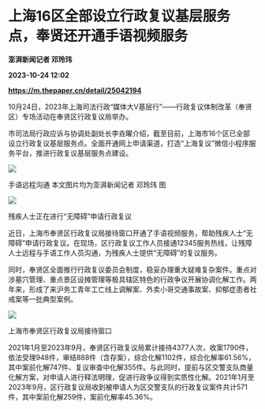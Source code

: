 # 上海16区全部设立行政复议基层服务点，奉贤还开通手语视频服务
**澎湃新闻记者 邓玲玮**

**2023-10-24 12:02**

**https://m.thepaper.cn/detail/25042194**

10月24日，2023年上海司法行政“媒体大V基层行”——行政复议体制改革（奉贤区）专场活动在奉贤区行政复议局举办。

市司法局行政应诉与协调处副处长李垚曜介绍，截至目前，上海市16个区已全部设立行政复议基层服务点。全面开通网上申请渠道，打造“上海复议”微信小程序服务平台，推进行政复议基层服务点建设。

![](https://imagecloud.thepaper.cn/thepaper/image/275/420/624.jpg)

手语远程沟通 本文图片均为澎湃新闻记者 邓玲玮 图

![](https://imagecloud.thepaper.cn/thepaper/image/275/420/622.jpg)

残疾人士正在进行“无障碍”申请行政复议

近日，上海市奉贤区行政复议局接待窗口开通了手语视频服务，帮助残疾人士“无障碍”申请行政复议。在现场，区行政复议工作人员接通12345服务热线，让残障人士远程与手语工作人员沟通，为残疾人士提供“无障碍”的复议服务。

同时，奉贤区全面推行行政复议委员会制度，稳妥办理重大疑难复杂案件。重点对涉墓穴管理、重点景区设摊管理等极具辖区特色的行政争议开展协调化解工作。两年来，形成了来沪务工青年工亡线上调解案、外卖小哥交通事故案、抑郁症患者社戒案等一批典型案例。

![](https://imagecloud.thepaper.cn/thepaper/image/275/420/623.jpg)

上海市奉贤区行政复议局接待窗口

2021年1月至2023年9月，奉贤区行政复议局累计接待4377人次，收案1790件，依法受理948件，审结888件（含存案），综合化解1102件，综合化解率61.56%，其中案前化解747件、复议审查中化解355件。与此同时，提前与区交警支队商量化解方案，对申请人进行释法明理，促进行政争议得到实质性化解。2021年1月至2023年9月，区行政复议局收到被申请人为区交警支队的行政复议案件共计571件，其中案前化解259件，案前化解率45.36%。
